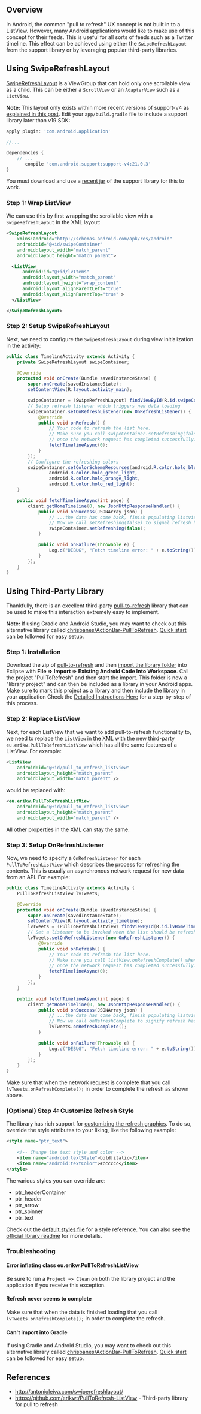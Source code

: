 ## Overview

In Android, the common "pull to refresh" UX concept is not built in to a ListView. However, many Android applications would like to make use of this concept for their feeds. This is useful for all sorts of feeds such as a Twitter timeline. This effect can be achieved using either the `SwipeRefreshLayout` from the support library or by leveraging popular third-party libraries.

## Using SwipeRefreshLayout

[SwipeRefreshLayout](https://developer.android.com/reference/android/support/v4/widget/SwipeRefreshLayout.html) is a ViewGroup that can hold only one scrollable view as a child. This can be either a `ScrollView` or an `AdapterView` such as a `ListView`. 

**Note:** This layout only exists within more recent versions of support-v4 as [explained in this post](http://stackoverflow.com/a/23325011/313399). Edit your `app/build.gradle` file to include a support library later than v19 SDK:

```gradle
apply plugin: 'com.android.application'

//...

dependencies {
    // ...
       compile 'com.android.support:support-v4:21.0.3'
}
```
You must download and use a [recent jar](https://dl-ssl.google.com/android/repository/support_r20.zip) of the support library for this to work.

### Step 1: Wrap ListView

We can use this by first wrapping the scrollable view with a `SwipeRefreshLayout` in the XML layout:

```xml
<SwipeRefreshLayout
    xmlns:android="http://schemas.android.com/apk/res/android"
    android:id="@+id/swipeContainer"
    android:layout_width="match_parent"
    android:layout_height="match_parent">

  <ListView
      android:id="@+id/lvItems"
      android:layout_width="match_parent"
      android:layout_height="wrap_content"
      android:layout_alignParentLeft="true"
      android:layout_alignParentTop="true" >
  </ListView>

</SwipeRefreshLayout>
```

### Step 2: Setup SwipeRefreshLayout

Next, we need to configure the `SwipeRefreshLayout` during view initialization in the activity:

```java
public class TimelineActivity extends Activity {
    private SwipeRefreshLayout swipeContainer;

    @Override
    protected void onCreate(Bundle savedInstanceState) {
        super.onCreate(savedInstanceState);
        setContentView(R.layout.activity_main);

        swipeContainer = (SwipeRefreshLayout) findViewById(R.id.swipeContainer);
        // Setup refresh listener which triggers new data loading
        swipeContainer.setOnRefreshListener(new OnRefreshListener() {
            @Override
            public void onRefresh() {
                // Your code to refresh the list here.
                // Make sure you call swipeContainer.setRefreshing(false)
                // once the network request has completed successfully.
                fetchTimelineAsync(0);
            } 
        });
        // Configure the refreshing colors
        swipeContainer.setColorSchemeResources(android.R.color.holo_blue_bright, 
                android.R.color.holo_green_light, 
                android.R.color.holo_orange_light, 
                android.R.color.holo_red_light);
    }

    public void fetchTimelineAsync(int page) {
        client.getHomeTimeline(0, new JsonHttpResponseHandler() {
            public void onSuccess(JSONArray json) {
                // ...the data has come back, finish populating listview...
                // Now we call setRefreshing(false) to signal refresh has finished
                swipeContainer.setRefreshing(false);
            }

            public void onFailure(Throwable e) {
                Log.d("DEBUG", "Fetch timeline error: " + e.toString());
            }
        });
    }
}
```

## Using Third-Party Library

Thankfully, there is an excellent third-party [pull-to-refresh](https://github.com/erikwt/PullToRefresh-ListView) library that can be used to make this interaction extremely easy to implement. 

**Note:** If using Gradle and Android Studio, you may want to check out this alternative library called [chrisbanes/ActionBar-PullToRefresh](https://github.com/chrisbanes/ActionBar-PullToRefresh). [Quick start](https://github.com/chrisbanes/ActionBar-PullToRefresh/wiki/QuickStart-Stock) can be followed for easy setup.

### Step 1: Installation

Download the zip of [pull-to-refresh](https://github.com/erikwt/PullToRefresh-ListView/archive/master.zip) and then [import the library folder](http://imgur.com/a/N8baF) into Eclipse with **File => Import => Existing Android Code Into Workspace**. Call the project "PullToRefresh" and then start the import. This folder is now a "library project" and can then be included as a library in your Android apps. Make sure to mark this project as a library and then include the library in your application Check the [Detailed Instructions Here](http://imgur.com/a/N8baF) for a step-by-step of this process.

### Step 2: Replace ListView

Next, for each ListView that we want to add pull-to-refresh functionality to, we need to replace the `ListView` in the XML with the new third-party `eu.erikw.PullToRefreshListView` which has all the same features of a ListView. For example:

```xml
<ListView
    android:id="@+id/pull_to_refresh_listview"
    android:layout_height="match_parent"
    android:layout_width="match_parent" />
```

would be replaced with:

```xml
<eu.erikw.PullToRefreshListView
    android:id="@+id/pull_to_refresh_listview"
    android:layout_height="match_parent"
    android:layout_width="match_parent" />
```

All other properties in the XML can stay the same.

### Step 3: Setup OnRefreshListener

Now, we need to specify a `OnRefreshListener` for each `PullToRefreshListView` which describes the process for refreshing the contents. This is usually an asynchronous network request for new data from an API. For example:

```java
public class TimelineActivity extends Activity {
    PullToRefreshListView lvTweets;

    @Override
    protected void onCreate(Bundle savedInstanceState) {
        super.onCreate(savedInstanceState);
        setContentView(R.layout.activity_timeline);
        lvTweets = (PullToRefreshListView) findViewById(R.id.lvHomeTimeline);
        // Set a listener to be invoked when the list should be refreshed.
        lvTweets.setOnRefreshListener(new OnRefreshListener() {
            @Override
            public void onRefresh() {
                // Your code to refresh the list here.
                // Make sure you call listView.onRefreshComplete() when
                // once the network request has completed successfully.
                fetchTimelineAsync(0);
            }
        });
    }

    public void fetchTimelineAsync(int page) {
        client.getHomeTimeline(0, new JsonHttpResponseHandler() {
            public void onSuccess(JSONArray json) {
                // ...the data has come back, finish populating listview...
                // Now we call onRefreshComplete to signify refresh has finished
                lvTweets.onRefreshComplete();
            }

            public void onFailure(Throwable e) {
                Log.d("DEBUG", "Fetch timeline error: " + e.toString());
            }
        });
    }
}
```

Make sure that when the network request is complete that you call `lvTweets.onRefreshComplete();` in order to complete the refresh as shown above.

### (Optional) Step 4: Customize Refresh Style

The library has rich support for [customizing the refresh graphics](https://github.com/erikwt/PullToRefresh-ListView#style). To do so, override the style attributes to your liking, like the following example:

``` xml
<style name="ptr_text">
        
    <!-- Change the text style and color -->
    <item name="android:textStyle">bold|italic</item>
    <item name="android:textColor">#cccccc</item>
</style>
```

The various styles you can override are:

* ptr_headerContainer
* ptr_header
* ptr_arrow
* ptr_spinner
* ptr_text

Check out the [default styles file](https://github.com/erikwt/PullToRefresh-ListView/blob/master/libraryproject/res/values/ptr_default_style.xml) for a style reference. You can also see the [official library readme](https://github.com/erikwt/PullToRefresh-ListView#style) for more details.

### Troubleshooting

#### Error inflating class eu.erikw.PullToRefreshListView

Be sure to run a `Project => Clean` on both the library project and the application if you receive this exception. 

#### Refresh never seems to complete

Make sure that when the data is finished loading that you call `lvTweets.onRefreshComplete();` in order to complete the refresh.

#### Can't import into Gradle

If using Gradle and Android Studio, you may want to check out this alternative library called [chrisbanes/ActionBar-PullToRefresh](https://github.com/chrisbanes/ActionBar-PullToRefresh). [Quick start](https://github.com/chrisbanes/ActionBar-PullToRefresh/wiki/QuickStart-Stock) can be followed for easy setup.

## References

* <http://antonioleiva.com/swiperefreshlayout/>
* <https://github.com/erikwt/PullToRefresh-ListView> - Third-party library for pull to refresh